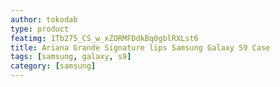 ```yaml
---
author: tokodab
type: product
featimg: 1Tb275_CS_w_xZORMFDdkBq0gblRXLst6
title: Ariana Grande Signature lips Samsung Galaxy S9 Case
tags: [samsung, galaxy, s9]
category: [samsung]
---
```

